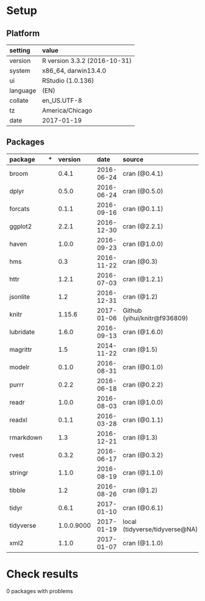 # Setup

## Platform

|setting  |value                        |
|:--------|:----------------------------|
|version  |R version 3.3.2 (2016-10-31) |
|system   |x86_64, darwin13.4.0         |
|ui       |RStudio (1.0.136)            |
|language |(EN)                         |
|collate  |en_US.UTF-8                  |
|tz       |America/Chicago              |
|date     |2017-01-19                   |

## Packages

|package   |*  |version    |date       |source                         |
|:---------|:--|:----------|:----------|:------------------------------|
|broom     |   |0.4.1      |2016-06-24 |cran (@0.4.1)                  |
|dplyr     |   |0.5.0      |2016-06-24 |cran (@0.5.0)                  |
|forcats   |   |0.1.1      |2016-09-16 |cran (@0.1.1)                  |
|ggplot2   |   |2.2.1      |2016-12-30 |cran (@2.2.1)                  |
|haven     |   |1.0.0      |2016-09-23 |cran (@1.0.0)                  |
|hms       |   |0.3        |2016-11-22 |cran (@0.3)                    |
|httr      |   |1.2.1      |2016-07-03 |cran (@1.2.1)                  |
|jsonlite  |   |1.2        |2016-12-31 |cran (@1.2)                    |
|knitr     |   |1.15.6     |2017-01-06 |Github (yihui/knitr@f936809)   |
|lubridate |   |1.6.0      |2016-09-13 |cran (@1.6.0)                  |
|magrittr  |   |1.5        |2014-11-22 |cran (@1.5)                    |
|modelr    |   |0.1.0      |2016-08-31 |cran (@0.1.0)                  |
|purrr     |   |0.2.2      |2016-06-18 |cran (@0.2.2)                  |
|readr     |   |1.0.0      |2016-08-03 |cran (@1.0.0)                  |
|readxl    |   |0.1.1      |2016-03-28 |cran (@0.1.1)                  |
|rmarkdown |   |1.3        |2016-12-21 |cran (@1.3)                    |
|rvest     |   |0.3.2      |2016-06-17 |cran (@0.3.2)                  |
|stringr   |   |1.1.0      |2016-08-19 |cran (@1.1.0)                  |
|tibble    |   |1.2        |2016-08-26 |cran (@1.2)                    |
|tidyr     |   |0.6.1      |2017-01-10 |cran (@0.6.1)                  |
|tidyverse |   |1.0.0.9000 |2017-01-19 |local (tidyverse/tidyverse@NA) |
|xml2      |   |1.1.0      |2017-01-07 |cran (@1.1.0)                  |

# Check results
0 packages with problems


